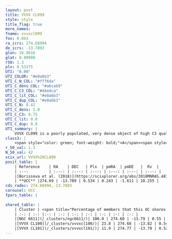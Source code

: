 ```yaml
---
layout: post
title: VVVX CL099
style: style
title_flag: true
more_names: 
fname: vvvxcl099
fov: 0.043
ra_icrs: 274.68994
de_icrs: -13.7893
glon: 16.9616
glat: 0.80908
r50: 1.3
plx: 0.53375
UTI: "0.00"
UTI_COLOR: "#e0a6b3"
UTI_C_N_COL: "#fff6da"
UTI_C_dens_COL: "#a6cab9"
UTI_C_C3_COL: "#d4edca"
UTI_C_lit_COL: "#e0a6b3"
UTI_C_dup_COL: "#e0a6b3"
UTI_C_N: 0.42
UTI_C_dens: 1.0
UTI_C_C3: 0.75
UTI_C_lit: 0.0
UTI_C_dup: 0.0
UTI_summary: |
    VVVX CL099 is a poorly populated, very dense object of high C3 quality. It is rarely studied in the literature, with no articles listed in the last 7 years.<br><br><span style="color: #99180f; font-weight: bold;">Warning: </span>This is very likely a duplicate object, which shares a large percentage of members with at least one previously reported entry, and a small percentage with at least one entry reported in the same catalogue.
class3: |
    <span style="color: green; font-weight: bold;">A</span><span style="color: #FFC300; font-weight: bold;">B</span>
r_50_val: 1.3
N_50_val: 42
scix_url: VVVX%20CL099
posit_table: |
    | Reference    | RA    | DEC   | Plx  | pmRA  | pmDE   |  Rv  |
    | :---         | :---: | :---: | :---: | :---: | :---: | :---: |
    |[Borissova et al. (2018)](https://scixplorer.org/abs/2018MNRAS.481.3902B) | 274.71 | -13.815 | -- | -- | -- | -- |
    | **UCC** |274.69 | -13.789 | 0.534 | 0.243 | -1.611 | 10.255 | 
cds_radec: 274.68994,-13.7893
carousel: UCC
fpars_table: |
    
shared_table: |
    | Cluster | <span title="Percentage of members that this OC shares with the ones listed">%</span>   | RA   | DEC   | Plx   | pmRA  | pmDE  | Rv | UTI |
    | :-: | :-: |:-: | :-: | :-: | :-: | :-: | :-: | :-: |
    |[NGC 6611](/_clusters/ngc6611/)| 100.0 | 274.68 | -13.79 | 0.55 | 0.2 | -1.62 | 10.63 |1.0 |
    |[VVVX CL100](/_clusters/vvvxcl100/)| 23.8 | 274.68 | -13.82 | 0.54 | 0.16 | -1.77 | -16.27 |0.0 |
    |[VVVX CL101](/_clusters/vvvxcl101/)| 11.9 | 274.77 | -13.79 | 0.52 | 0.4 | -1.71 | 15.05 |0.02 |
---
```

